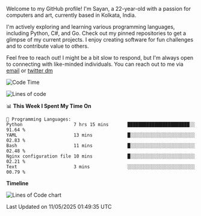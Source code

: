 Welcome to my GitHub profile! I'm Sayan, a 22-year-old with a passion for computers and art, currently based in Kolkata, India.

I'm actively exploring and learning various programming languages, including Python, C#, and Go. Check out my pinned repositories to get a glimpse of my current projects. I enjoy creating software for fun challenges and to contribute value to others.

Feel free to reach out! I might be a bit slow to respond, but I'm always open to connecting with like-minded individuals. You can reach out to me via [email](mailto:me@sayanbiswas.in) or [twitter dm](https://twitter.com/TheDankDel)

<!--START_SECTION:waka-->
![Code Time](http://img.shields.io/badge/Code%20Time-2%2C229%20hrs%2055%20mins-blue)

![Lines of code](https://img.shields.io/badge/From%20Hello%20World%20I%27ve%20Written-8.2%20million%20lines%20of%20code-blue)

📊 **This Week I Spent My Time On** 

```text
💬 Programming Languages: 
Python                   7 hrs 15 mins       ███████████████████████░░   91.64 % 
YAML                     13 mins             █░░░░░░░░░░░░░░░░░░░░░░░░   02.83 % 
Bash                     11 mins             █░░░░░░░░░░░░░░░░░░░░░░░░   02.48 % 
Nginx configuration file 10 mins             █░░░░░░░░░░░░░░░░░░░░░░░░   02.21 % 
Text                     3 mins              ░░░░░░░░░░░░░░░░░░░░░░░░░   00.79 % 
```

**Timeline**

![Lines of Code chart](https://raw.githubusercontent.com/Dank-del/Dank-del/main/assets/bar_graph.png)


 Last Updated on 11/05/2025 01:49:35 UTC
<!--END_SECTION:waka-->
